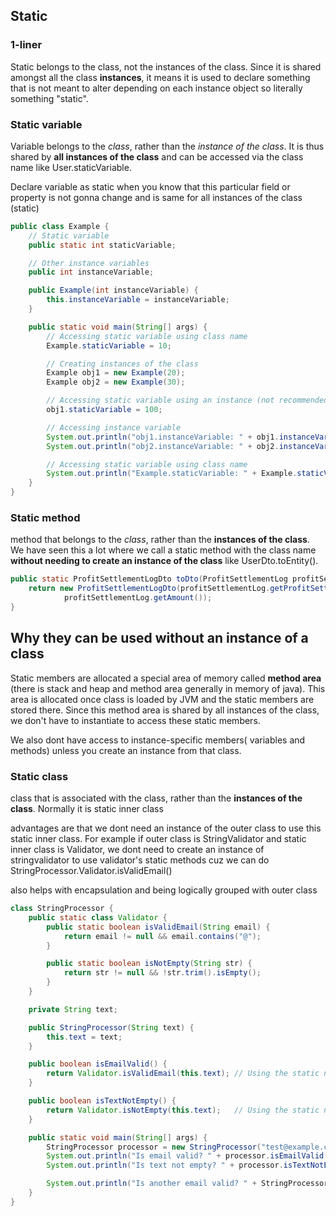 ## Static
### 1-liner
Static belongs to the class, not the instances of the class. Since it is shared amongst all the class **instances**, it means it is used to declare something that is not meant to alter depending on each instance object so literally something "static".

### Static variable
Variable belongs to the *class*, rather than the *instance of the class*. It is thus shared by **all instances of
the class** and can be accessed via the class name like User.staticVariable.

Declare variable as static when you know that this particular field or property is not gonna change and is same for all instances
of the class (static)

```java
public class Example {
    // Static variable
    public static int staticVariable;

    // Other instance variables
    public int instanceVariable;

    public Example(int instanceVariable) {
        this.instanceVariable = instanceVariable;
    }

    public static void main(String[] args) {
        // Accessing static variable using class name
        Example.staticVariable = 10;

        // Creating instances of the class
        Example obj1 = new Example(20);
        Example obj2 = new Example(30);

        // Accessing static variable using an instance (not recommended)
        obj1.staticVariable = 100;

        // Accessing instance variable
        System.out.println("obj1.instanceVariable: " + obj1.instanceVariable);
        System.out.println("obj2.instanceVariable: " + obj2.instanceVariable);

        // Accessing static variable using class name
        System.out.println("Example.staticVariable: " + Example.staticVariable);
    }
}
```

### Static method
method that belongs to the *class*, rather than the **instances of the class**.
We have seen this a lot where we call a static method with the class name **without needing to create an instance of the class** like
UserDto.toEntity().

```java
public static ProfitSettlementLogDto toDto(ProfitSettlementLog profitSettlementLog){
    return new ProfitSettlementLogDto(profitSettlementLog.getProfitSettlementLogStatus(),
            profitSettlementLog.getAmount());
}
```

## Why they can be used without an instance of a class
Static members are allocated a special area of memory called **method area** (there is stack and heap and method area
generally in memory of java). This area is allocated once class is loaded by JVM and the static members are stored there. Since this method area is shared by all instances of the class, we don't have to instantiate to access these
static members. 

We also dont have access to instance-specific members( variables and methods) unless you create an instance from that class.

### Static class
class that is associated with the class, rather than the **instances of the class**. Normally it is static inner class 

advantages are that we dont need an instance of the outer class to use this static inner class. For example if outer class is StringValidator and
static inner class is Validator, we dont need to create an instance of stringvalidator to use validator's static methods cuz we can do 
StringProcessor.Validator.isValidEmail()

also helps with encapsulation and being logically grouped with outer class
```java
class StringProcessor {
    public static class Validator {
        public static boolean isValidEmail(String email) {
            return email != null && email.contains("@");
        }

        public static boolean isNotEmpty(String str) {
            return str != null && !str.trim().isEmpty();
        }
    }

    private String text;

    public StringProcessor(String text) {
        this.text = text;
    }

    public boolean isEmailValid() {
        return Validator.isValidEmail(this.text); // Using the static nested utility
    }

    public boolean isTextNotEmpty() {
        return Validator.isNotEmpty(this.text);   // Using the static nested utility
    }

    public static void main(String[] args) {
        StringProcessor processor = new StringProcessor("test@example.com");
        System.out.println("Is email valid? " + processor.isEmailValid()); // true
        System.out.println("Is text not empty? " + processor.isTextNotEmpty()); // true

        System.out.println("Is another email valid? " + StringProcessor.Validator.isValidEmail("invalid")); // false
    }
}
```
